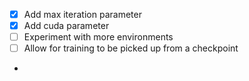 - [x] Add max iteration parameter
- [x] Add cuda parameter
- [ ] Experiment with more environments
- [ ] Allow for training to be picked up from a checkpoint
- 